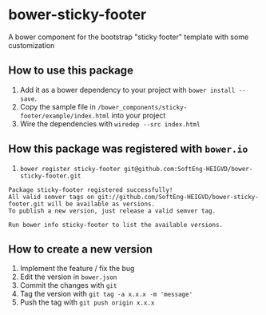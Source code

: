 # bower-sticky-footer
A bower component for the bootstrap "sticky footer" template with some customization

## How to use this package

1. Add it as a bower dependency to your project with `bower install --save`.
2. Copy the sample file in `/bower_components/sticky-footer/example/index.html` into your project
3. Wire the dependencies with `wiredep --src index.html`

## How this package was registered with `bower.io`

1. `bower register sticky-footer git@github.com:SoftEng-HEIGVD/bower-sticky-footer.git`

```
Package sticky-footer registered successfully!
All valid semver tags on git://github.com/SoftEng-HEIGVD/bower-sticky-footer.git will be available as versions.
To publish a new version, just release a valid semver tag.

Run bower info sticky-footer to list the available versions.
```

## How to create a new version

1. Implement the feature / fix the bug
2. Edit the version in `bower.json`
3. Commit the changes with `git`
4. Tag the version with `git tag -a x.x.x -m 'message'`
5. Push the tag with `git push origin x.x.x`

